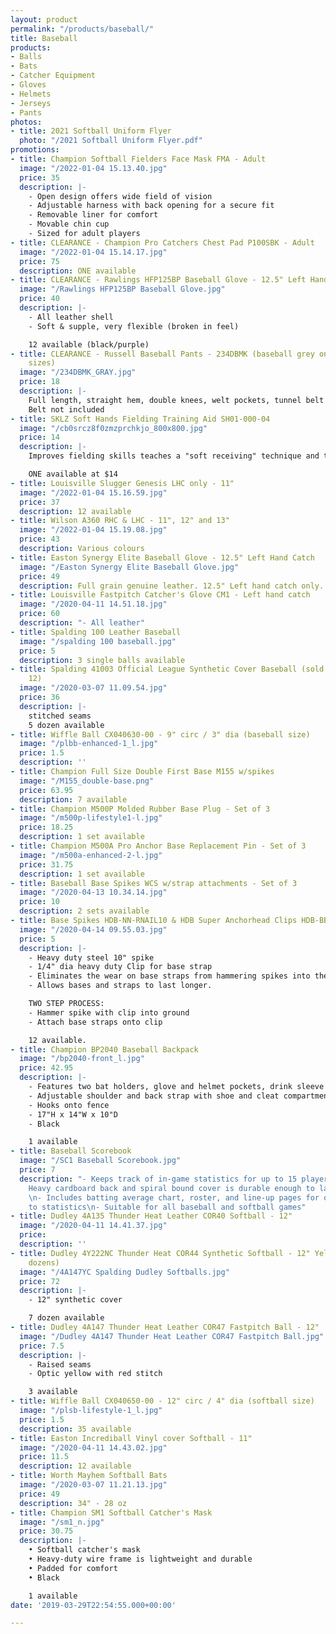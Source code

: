 ```yaml
---
layout: product
permalink: "/products/baseball/"
title: Baseball
products:
- Balls
- Bats
- Catcher Equipment
- Gloves
- Helmets
- Jerseys
- Pants
photos:
- title: 2021 Softball Uniform Flyer
  photo: "/2021 Softball Uniform Flyer.pdf"
promotions:
- title: Champion Softball Fielders Face Mask FMA - Adult
  image: "/2022-01-04 15.13.40.jpg"
  price: 35
  description: |-
    - Open design offers wide field of vision
    - Adjustable harness with back opening for a secure fit
    - Removable liner for comfort
    - Movable chin cup
    - Sized for adult players
- title: CLEARANCE - Champion Pro Catchers Chest Pad P100SBK - Adult
  image: "/2022-01-04 15.14.17.jpg"
  price: 75
  description: ONE available
- title: CLEARANCE - Rawlings HFP125BP Baseball Glove - 12.5" Left Hand Catch only
  image: "/Rawlings HFP125BP Baseball Glove.jpg"
  price: 40
  description: |-
    - All leather shell
    - Soft & supple, very flexible (broken in feel)

    12 available (black/purple)
- title: CLEARANCE - Russell Baseball Pants - 234DBMK (baseball grey only - assorted
    sizes)
  image: "/234DBMK_GRAY.jpg"
  price: 18
  description: |-
    Full length, straight hem, double knees, welt pockets, tunnel belt loops, brass zipper
    Belt not included
- title: SKLZ Soft Hands Fielding Training Aid SH01-000-04
  image: "/cb0srcz8f0zmzprchkjo_800x800.jpg"
  price: 14
  description: |-
    Improves fielding skills teaches a "soft receiving" technique and the transition from glove to throwing hand.

    ONE available at $14
- title: Louisville Slugger Genesis LHC only - 11"
  image: "/2022-01-04 15.16.59.jpg"
  price: 37
  description: 12 available
- title: Wilson A360 RHC & LHC - 11", 12" and 13"
  image: "/2022-01-04 15.19.08.jpg"
  price: 43
  description: Various colours
- title: Easton Synergy Elite Baseball Glove - 12.5" Left Hand Catch
  image: "/Easton Synergy Elite Baseball Glove.jpg"
  price: 49
  description: Full grain genuine leather. 12.5" Left hand catch only.
- title: Louisville Fastpitch Catcher's Glove CM1 - Left hand catch
  image: "/2020-04-11 14.51.18.jpg"
  price: 60
  description: "- All leather"
- title: Spalding 100 Leather Baseball
  image: "/spalding 100 baseball.jpg"
  price: 5
  description: 3 single balls available
- title: Spalding 41003 Official League Synthetic Cover Baseball (sold in case of
    12)
  image: "/2020-03-07 11.09.54.jpg"
  price: 36
  description: |-
    stitched seams
    5 dozen available
- title: Wiffle Ball CX040630-00 - 9" circ / 3" dia (baseball size)
  image: "/plbb-enhanced-1_l.jpg"
  price: 1.5
  description: ''
- title: Champion Full Size Double First Base M155 w/spikes
  image: "/M155_double-base.png"
  price: 63.95
  description: 7 available
- title: Champion M500P Molded Rubber Base Plug - Set of 3
  image: "/m500p-lifestyle1-l.jpg"
  price: 18.25
  description: 1 set available
- title: Champion M500A Pro Anchor Base Replacement Pin - Set of 3
  image: "/m500a-enhanced-2-l.jpg"
  price: 31.75
  description: 1 set available
- title: Baseball Base Spikes WCS w/strap attachments - Set of 3
  image: "/2020-04-13 10.34.14.jpg"
  price: 10
  description: 2 sets available
- title: Base Spikes HDB-NN-RNAIL10 & HDB Super Anchorhead Clips HDB-BB-SASH
  image: "/2020-04-14 09.55.03.jpg"
  price: 5
  description: |-
    - Heavy duty steel 10" spike
    - 1/4" dia heavy duty Clip for base strap
    - Eliminates the wear on base straps from hammering spikes into the ground while attached to the base straps.
    - Allows bases and straps to last longer.

    TWO STEP PROCESS:
    - Hammer spike with clip into ground
    - Attach base straps onto clip

    12 available.
- title: Champion BP2040 Baseball Backpack
  image: "/bp2040-front_l.jpg"
  price: 42.95
  description: |-
    - Features two bat holders, glove and helmet pockets, drink sleeve and large main chamber
    - Adjustable shoulder and back strap with shoe and cleat compartment
    - Hooks onto fence
    - 17"H x 14"W x 10"D
    - Black

    1 available
- title: Baseball Scorebook
  image: "/SC1 Baseball Scorebook.jpg"
  price: 7
  description: "- Keeps track of in-game statistics for up to 15 players for 25 games\n-
    Heavy cardboard back and spiral bound cover is durable enough to last all season
    \n- Includes batting average chart, roster, and line-up pages for quick access
    to statistics\n- Suitable for all baseball and softball games"
- title: Dudley 4A135 Thunder Heat Leather COR40 Softball - 12"
  image: "/2020-04-11 14.41.37.jpg"
  price: 
  description: ''
- title: Dudley 4Y222NC Thunder Heat COR44 Synthetic Softball - 12" Yellow (sold in
    dozens)
  image: "/4A147YC Spalding Dudley Softballs.jpg"
  price: 72
  description: |-
    - 12" synthetic cover

    7 dozen available
- title: Dudley 4A147 Thunder Heat Leather COR47 Fastpitch Ball - 12"
  image: "/Dudley 4A147 Thunder Heat Leather COR47 Fastpitch Ball.jpg"
  price: 7.5
  description: |-
    - Raised seams
    - Optic yellow with red stitch

    3 available
- title: Wiffle Ball CX040650-00 - 12" circ / 4" dia (softball size)
  image: "/plsb-lifestyle-1_l.jpg"
  price: 1.5
  description: 35 available
- title: Easton Incrediball Vinyl cover Softball - 11"
  image: "/2020-04-11 14.43.02.jpg"
  price: 11.5
  description: 12 available
- title: Worth Mayhem Softball Bats
  image: "/2020-03-07 11.21.13.jpg"
  price: 49
  description: 34" - 28 oz
- title: Champion SM1 Softball Catcher's Mask
  image: "/sm1_n.jpg"
  price: 30.75
  description: |-
    • Softball catcher's mask
    • Heavy-duty wire frame is lightweight and durable
    • Padded for comfort
    • Black

    1 available
date: '2019-03-29T22:54:55.000+00:00'

---
```

